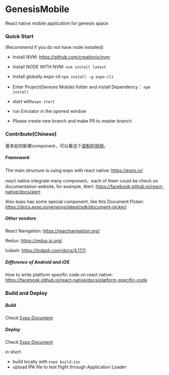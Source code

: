 # GenesisMobile
React native mobile application for genesis space

### Quick Start

(Recommend if you do not have node installed)

* Install NVM: https://github.com/creationix/nvm

* Install NODE WITH NVM: `nvm install latest`

* Install globally expo-cli   `npm install -g expo-cli`

* Enter Project(Genesis Mobile) folder and install Dependency： `npm install`

* start with`expo start`

* run Emulator in the opened window

* Please create new branch and make PR to master branch.

### Contribute(Chinese)

基本如何新建component，可以看这个[录制的视频](https://zoom.us/recording/share/vePRFto2ubrnEzihfatogSU_b3HR3VBZCMfoza8K8P6wIumekTziMw?startTime=1545263766000)。

##### Framework

The main structure is using expo with react native:
https://expo.io/

react native integrate many component，each of them could be check on documentation website, for example, Alert:
https://facebook.github.io/react-native/docs/alert

Also expo has some special component, like this Document Picker:
https://docs.expo.io/versions/latest/sdk/document-picker/

##### Other vendors

React Navigation: https://reactnavigation.org/

Redux: https://redux.js.org/

lodash: https://lodash.com/docs/4.17.11

##### Difference of Android and iOS

How to write platform specific code on react native:
https://facebook.github.io/react-native/docs/platform-specific-code


### Build and Deploy
 
##### Build

Check [Expo Document](https://docs.expo.io/versions/latest/distribution/building-standalone-apps/)


##### Deploy
Check [Expo Document](https://docs.expo.io/versions/latest/distribution/uploading-apps/)

in short
* build locally with `expo build:ios`
* upload IPA file to test flight through Application Loader 








